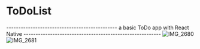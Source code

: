 # ToDoList
---------------------------------------------- a basic ToDo app with React Native ---------------------------------------------------------
![IMG_2680](https://user-images.githubusercontent.com/108815807/225340626-a211744c-d1f7-48dc-b63b-29390c8b5fa2.png)
![IMG_2681](https://user-images.githubusercontent.com/108815807/225340658-22d822a2-16cd-4351-b592-775c850a63ce.png)
